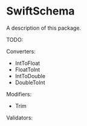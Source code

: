 # SwiftSchema

A description of this package.

TODO:

Converters:
- IntToFloat
- FloatToInt
- IntToDouble
- DoubleToInt

Modifiers:
- Trim

Validators:
